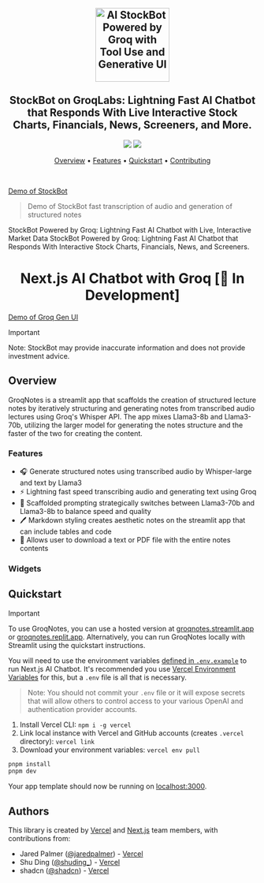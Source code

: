 <h2 align="center">
 <br>
 <img src="https://i.imgur.com/02BGOIW.png" alt="AI StockBot Powered by Groq with Tool Use and Generative UI" width="150">
 <br>
 <br>
 StockBot on GroqLabs: Lightning Fast AI Chatbot that Responds With Live Interactive Stock Charts, Financials, News, Screeners, and More. 
 <br>
</h2>

<p align="center">
 <a href="https://github.com/bklieger-groq/stockbot-on-groq/stargazers"><img src="https://img.shields.io/github/stars/bklieger-groq/stockbot-on-groq"></a>
 <a href="https://github.com/bklieger-groq/stockbot-on-groq/blob/main/LICENSE.md">
 <img src="https://img.shields.io/badge/License-MIT-green.svg">
 </a>
</p>

<p align="center">
 <a href="#Overview">Overview</a> •
 <a href="#Features">Features</a> •
 <a href="#Quickstart">Quickstart</a> •
 <a href="#Contributing">Contributing</a>
</p>

<br>

[Demo of StockBot]()

> Demo of StockBot fast transcription of audio and generation of structured notes

StockBot Powered by Groq: Lightning Fast AI Chatbot with Live, Interactive Market Data
 StockBot Powered by Groq: Lightning Fast AI Chatbot that Responds With Interactive Stock Charts, Financials, News, and Screeners. 


<h1 align="center">Next.js AI Chatbot with Groq [🚧 In Development]</h1>

[Demo of Groq Gen UI](https://github.com/user-attachments/assets/52a18836-2af9-4669-8931-83fb1813b9b6)

> [!IMPORTANT]
>  Note: StockBot may provide inaccurate information and does not provide investment advice.

## Overview

GroqNotes is a streamlit app that scaffolds the creation of structured lecture notes by iteratively structuring and generating notes from transcribed audio lectures using Groq's Whisper API. The app mixes Llama3-8b and Llama3-70b, utilizing the larger model for generating the notes structure and the faster of the two for creating the content.


### Features

- 🎧 Generate structured notes using transcribed audio by Whisper-large and text by Llama3
- ⚡ Lightning fast speed transcribing audio and generating text using Groq
- 📖 Scaffolded prompting strategically switches between Llama3-70b and Llama3-8b to balance speed and quality
- 🖊️ Markdown styling creates aesthetic notes on the streamlit app that can include tables and code 
- 📂 Allows user to download a text or PDF file with the entire notes contents


### Widgets




## Quickstart

> [!IMPORTANT]
> To use GroqNotes, you can use a hosted version at [groqnotes.streamlit.app](https://groqnotes.streamlit.app) or [groqnotes.replit.app](https://groqnotes.streamlit.app).
> Alternatively, you can run GroqNotes locally with Streamlit using the quickstart instructions.




You will need to use the environment variables [defined in `.env.example`](.env.example) to run Next.js AI Chatbot. It's recommended you use [Vercel Environment Variables](https://vercel.com/docs/projects/environment-variables) for this, but a `.env` file is all that is necessary.

> Note: You should not commit your `.env` file or it will expose secrets that will allow others to control access to your various OpenAI and authentication provider accounts.

1. Install Vercel CLI: `npm i -g vercel`
2. Link local instance with Vercel and GitHub accounts (creates `.vercel` directory): `vercel link`
3. Download your environment variables: `vercel env pull`

```bash
pnpm install
pnpm dev
```

Your app template should now be running on [localhost:3000](http://localhost:3000/).

## Authors

This library is created by [Vercel](https://vercel.com) and [Next.js](https://nextjs.org) team members, with contributions from:

- Jared Palmer ([@jaredpalmer](https://twitter.com/jaredpalmer)) - [Vercel](https://vercel.com)
- Shu Ding ([@shuding\_](https://twitter.com/shuding_)) - [Vercel](https://vercel.com)
- shadcn ([@shadcn](https://twitter.com/shadcn)) - [Vercel](https://vercel.com)
